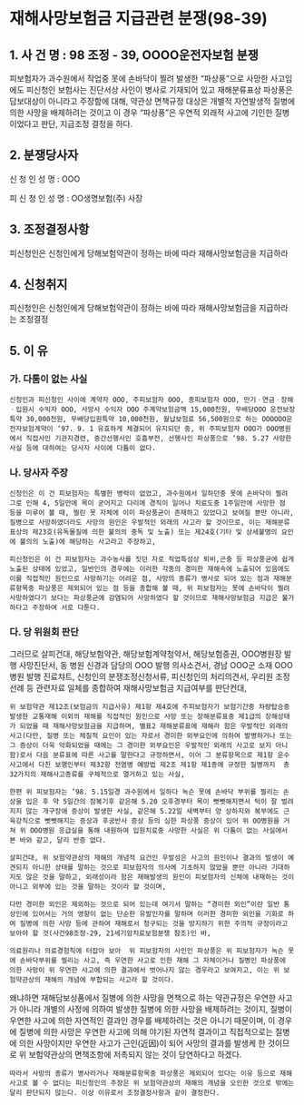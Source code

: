 # 재해사망보험금 지급관련 분쟁(98-39)

## 1. 사 건 명 : 98 조정 - 39, OOOO운전자보험 분쟁

 피보험자가 과수원에서 작업중 못에 손바닥이 찔려 발생한 “파상풍”으로 사망한 사고임에도 피신청인 보험사는 진단서상 사인이 병사로 기재되어 있고 재해분류표상 파상풍은 담보대상이 아니라고 주장함에 대해, 약관상 면책규정 대상은 개별적 자연발생적 질병에 의한 사망을 배제하려는 것이고 이 경우 “파상풍”은 우연적 외래적 사고에 기인한 질병이었다고 판단, 지급조정 결정을 하다.



## 2. 분쟁당사자                                               
   신  청  인 
       성  명 : OOO

   피  신  청  인 
       성  명 : OO생명보험(주) 사장


## 3. 조정결정사항
   피신청인은 신청인에게 당해보험약관이 정하는 바에 따라 재해사망보험금을 지급하라


## 4. 신청취지
   피신청인은 신청인에게 당해보험약관이 정하는 바에 따라 재해사망보험금을 지급하라는 조정결정


## 5. 이    유

### 가. 다툼이 없는 사실
    신청인과 피신청인 사이에 계약자 OOO, 주피보험자 OOO, 종피보험자 OOO, 만기ㆍ연금ㆍ장해ㆍ입원시 수익자 OOO, 사망시 수익자 OOO 주계약보험금액 15,000천원, 무배당OOO 운전보장특약 30,000천원, 무배당입원특약 10,000천원, 월납보험료 56,500원으로 하는 OOOOOO운전자보험계약이 ‘97. 9. 1 유효하게 체결되어 유지되던 중, 위 주피보험자 OOO가 OOO병원에서 직접사인 기관지경련, 중간선행사인 호흡부전, 선행사인 파상풍으로 ‘98. 5.27 사망한 사실 등에 대하여는 당사자 사이에 다툼이 없다.


### 나. 당사자 주장

    신청인은 이 건 피보험자는 특별한 병력이 없었고, 과수원에서 일하던중 못에 손바닥이 찔려 그로 인해 4, 5일만에 목이 굳어지고 다리에 경직이 일어나 치료도중 1주일만에 사망한 점 등을 미루어 볼 때, 찔린 못 자체에 이미 파상풍균이 존재하고 있었다고 보여질 뿐만 아니라, 질병으로 사망하였더라도 사망의 원인은 우발적인 외래의 사고라 할 것이므로, 이는 재해분류표상의 제23호(유독물질에 의한 불의의 중독 및 노출) 또는 제24호(기타 및 상세불명의 요인에 불의의 노출)에 해당하는 사고라고 주장하고,

    피신청인은 이 건 피보험자는 과수농사를 짓던 자로 직업특성상 퇴비,곤충 등 파상풍균에 쉽게 노출된 상태에 있었고, 일반인의 경우에는 이러한 각종의 경미한 재해속에 노출되어 있음에도 이를 직접적인 원인으로 사망하기는 어려운 점, 사망의 종류가 병사로 되어 있는 점과 재해분류항목중 파상풍은 제외되어 있는 점 등을 종합해 볼 때, 위 피보험자는 못에 손바닥이 찔려  사망하였다기 보다는 파상풍균에 감염되어 사망하였다 할 것이므로 재해사망보험금 지급은 불가하다고 주장하여 서로 다툰다.


### 다. 당 위원회 판단
   그러므로 살피건대, 해당보험약관, 해당보험계약청약서, 해당보험증권, OOO병원장 발행 사망진단서, 동 병원 신경과 담당의 OOO 발행 의사소견서, 경남 OOO군 소재 OOO병원 발행 진료챠트, 신청인의 분쟁조정신청서류, 피신청인의 처리의견서, 우리원 조정선례 등 관련자료 일체를 종합하여 재해사망보험금 지급여부를 판단컨대,

    위 보험약관 제12조(보험금의 지급사유) 제1항 제4호에 주피보험자가 보험기간중 차량탑승중 발생한 교통재해 이외의 재해를 직접적인 원인으로 사망 또는 장해분류표중 제1급의 장해상태가 되었을 때 재해사망보험금을 지급하며, 별표2 재해분류표에 재해라 함은 우발적인 외래의 사고(다만, 질병 또는 체질적 요인이 있는 자로서 경미한 외부요인에 의하여 발병하거나 또는 그 증상이 더욱 악화되었을 때에는 그 경미한 외부요인은 우발적인 외래의 사고로 보지 아니함)로서 다음 분류표에 따른 사고를 말한다고 규정하면서, 이어 그 분류항목으로 제1항 운수사고에서 다친 보행인부터 제32항 전염병 예방법 제2조 제1항 제1종에 규정한 질병까지  총 32가지의 재해사고종류를 구체적으로 열거하고 있는 사실,

    한편 위 피보험자는 ’98. 5.15일경 과수원에서 일하다 녹슨 못에 손바닥 부위를 찔리는 손상을 입은 후 약 5일간의 잠복기후 같은해 5.20 오후경부터 목이 뻣뻣해지면서 턱이 잘 벌려지지 않는 개구장애 증상이 발생한 사실, 같은해 5.22일 새벽부터 양 상하지와 복부에도 근육강직으로 뻣뻣해지는 증상과 후궁반사 증상 등의 심한 파상풍 증상이 있어 위 OO병원을 거쳐 위 OOO병원 응급실을 통해 내원하여 입원치료중 사망한 사실은 위 다툼이 없는 사실에서 본 바와 같고, 달리 반증 없다.

    살피건대, 위 보험약관상의 재해의 개념적 요건인 우발성은 사고의 원인이나 결과의 발생이 예견되지 아니한 상태를 말하는 것으로 피보험자의 의사에 기초하지 않았을 뿐만 아니라 기대하지도 않은 것을 말하고, 외래성이라 함은 재해발생의 원인이 피보험자의 신체에 내재하는 것이 아니고 외부에 있는 것을 말하는 것이라 할 것이며,

    다만 경미한 외인은 제외하는 것으로 되어 있는데 여기서 말하는 “경미한 외인”이란 일반 통상인에 있어서는 거의 영향이 없는 단순한 유발인자를 말하며 이러한 경미한 외인을 기화로 하여 질병에 의한 사망 등에 관하여 재해로서 청구되는 것을 방지하기 위한 주의적 규정이라고 보아야 할 것(사건98조정-29, 21세기암치료보험분쟁 참조)인 바,

    의료원리나 의료경험칙에 터잡아 보아  위 피보험자의 사인인 파상풍은 위 피보험자가 녹슨 못에 손바닥부위를 찔리는 사고, 즉 우연한 사고로 인한 재해 그 자체이거나 질병인 파상풍에 의한 사망이 위 우연한 사고에 의한 결과에서 벗어나지 않는 경우라고 보여지고, 이는 위 보험약관상의 재해의 개념에 부합되는 사고라 할 것이다.

   왜냐하면 재해담보상품에서 질병에 의한 사망을 면책으로 하는 약관규정은 우연한 사고가 아니라 개별의 사정에 의하여 발생한 질병에 의한 사망을 배제하려는 것이지, 질병이 우연한 사고에 의한 자연적인 결과인 경우를 배제하려는 것은 아니기 때문이며, 이 경우에 질병에 의한 사망은 우연한 사고에 의해 야기된 자연적 결과이고 직접적으로는 질병에 의한 사망이지만 우연한 사고가 근인(近因)이 되어 사망의 결과를 발생케 한 것이므로 위 보험약관상의 면책조항에 저촉되지 않는 것이 당연하다고 하겠다.

    따라서 사망의 종류가 병사라거나 재해분류항목중 파상풍은 제외되어 있다는 이유 등으로 재해사고로 볼 수 없다는 피신청인의 주장은 위 보험약관상의 재해의 개념을 오인한 것으로 밖에는 달리 판단되지 않는다. 이상 이유로서 조정결정사항과 같이 결정한다.
